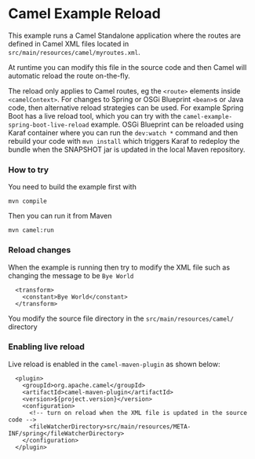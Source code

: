 Camel Example Reload
====================

This example runs a Camel Standalone application where the routes are defined in
Camel XML files located in `src/main/resources/camel/myroutes.xml`.

At runtime you can modify this file in the source code and then Camel will automatic reload
the route on-the-fly.

The reload only applies to Camel routes, eg the `<route>` elements inside `<camelContext>`.
For changes to Spring or OSGi Blueprint `<bean>`s or Java code, then alternative reload strategies
can be used. For example Spring Boot has a live reload tool, which you can try with the `camel-example-spring-boot-live-reload` example. OSGi Blueprint can be reloaded using Karaf container where you can run the `dev:watch *` command and
then rebuild your code with `mvn install` which triggers Karaf to redeploy the bundle when the SNAPSHOT jar is updated in the local Maven repository.

### How to try

You need to build the example first with

    mvn compile
    
Then you can run it from Maven
    
    mvn camel:run
        
### Reload changes
    
When the example is running then try to modify the XML file such as changing the message to be `Bye World`
    
      <transform>
        <constant>Bye World</constant>
      </transform>

You modify the source file directory in the `src/main/resources/camel/` directory

### Enabling live reload

Live reload is enabled in the `camel-maven-plugin` as shown below:

      <plugin>
        <groupId>org.apache.camel</groupId>
        <artifactId>camel-maven-plugin</artifactId>
        <version>${project.version}</version>
        <configuration>
          <!-- turn on reload when the XML file is updated in the source code -->
          <fileWatcherDirectory>src/main/resources/META-INF/spring</fileWatcherDirectory>
        </configuration>
      </plugin>
